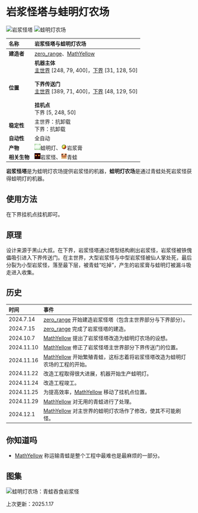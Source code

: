 ﻿# **岩浆怪塔与蛙明灯农场**
![岩浆怪塔](images/magma_cube_tower.png)
![蛙明灯农场](images/froglight_farm.png)

|**名称**|**岩浆怪塔与蛙明灯农场**|
|:-|:-|
|**建造者**|[zero_range](?player/zero_range)、[MathYellow](?player/MathYellow)|
|**位置**|**机器主体**<br>[主世界](../apps/map/?focus=蛙明灯农场) <a class="coordinate">[248, 79, 400]</a>，[下界](../apps/map/?focus=岩浆怪塔) <a class="coordinate">[31, 128, 50]</a><br><br>**下界传送门**<br>[主世界](../apps/map/?focus=下界传送门-岩浆怪塔（主世界）) <a class="coordinate">[389, 71, 400]</a>，[下界](../apps/map/?focus=下界传送门-岩浆怪塔（下界）) <a class="coordinate">[48, 129, 50]</a><br><br>**挂机点**<br>下界 <a class="coordinate">[5, 248, 50]</a>|
|**稳定性**|主世界：抗卸载<br>下界：抗卸载|
|**自动性**|全自动|
|**产物**|<img class="icon" src="icons/verdant_froglight.png"/>蛙明灯、<img class="icon" src="icons/magma_cream.png"/>岩浆膏|
|**相关生物**|<img class="icon" src="icons/magma_cube.png"/>岩浆怪、<img class="icon" src="icons/frog.png"/>青蛙|

**岩浆怪塔**是为蛙明灯农场提供岩浆怪的机器，**蛙明灯农场**是通过青蛙处死岩浆怪获得蛙明灯的机器。

## **使用方法**
在下界挂机点挂机即可。

## **原理**
设计来源于黑山大叔。在下界，岩浆怪塔通过塔型结构刷出岩浆怪，岩浆怪被铁傀儡吸引进入下界传送门。在主世界，大型岩浆怪与中型岩浆怪被仙人掌处死，最后分裂为小型岩浆怪，落至最下层，被青蛙“吃掉”，产生的岩浆膏与蛙明灯被漏斗吸走进入收集。

## **历史**
|时间|事件|
|:-|:-|
|2024.7.14|[zero_range](?player/zero_range) 开始建造岩浆怪塔（包含主世界部分与下界部分）。|
|2024.7.15|[zero_range](?player/zero_range) 完成了岩浆怪塔的建造。|
|2024.10.7|[MathYellow](?player/MathYellow) 提出了岩浆怪塔改造为蛙明灯农场的设想。|
|2024.11.10|[MathYellow](?player/MathYellow) 修正了岩浆怪塔主世界部分下界传送门的位置。|
|2024.11.16|[MathYellow](?player/MathYellow) 开始繁殖青蛙，这标志着将岩浆怪塔改造为蛙明灯农场的工程的开始。|
|2024.11.22|改造工程取得很大进展，机器开始生产蛙明灯。|
|2024.11.24|改造工程竣工。|
|2024.11.25|为提高效率，[MathYellow](?player/MathYellow) 移动了挂机点位置。|
|2024.11.29|[MathYellow](?player/MathYellow) 对无用的青蛙进行了处理。|
|2024.12.1|[MathYellow](?player/MathYellow) 对主世界的蛙明灯农场作了修改，使其不可能刷怪。|

## **你知道吗**
- [MathYellow](?player/MathYellow) 称运输青蛙是整个工程中最难也是最麻烦的一部分。

## **图集**
![蛙明灯农场：青蛙吞食岩浆怪](images/froglight_farm_1.png)

<p id="last_update">上次更新：2025.1.17</p>